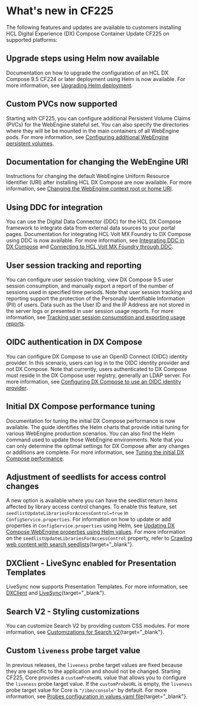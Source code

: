 # What's new in CF225

The following features and updates are available to customers installing HCL Digital Experience (DX) Compose Container Update CF225 on supported platforms:

## Upgrade steps using Helm now available

Documentation on how to upgrade the configuration of an HCL DX Compose 9.5 CF224 or later deployment using Helm is now available. For more information, see [Upgrading Helm deployment](../deploy_dx/install/kubernetes_deployment/update_helm_deployment.md).

## Custom PVCs now supported

Starting with CF225, you can configure additional Persistent Volume Claims (PVCs) for the WebEngine stateful set. You can also specify the directories where they will be be mounted in the main containers of all WebEngine pods. For more information, see [Configuring additional WebEngine persistent volumes](../deploy_dx/install/kubernetes_deployment/preparation/mandatory_tasks/prepare_persistent_volume_claims.md#configuring-additional-webengine-persistent-volumes).

## Documentation for changing the WebEngine URI

Instructions for changing the default WebEngine Uniform Resource Identifier (URI) after installing HCL DX Compose are now available. For more information, see [Changing the WebEngine context root or home URI](../deploy_dx/manage/working_with_compose/change_context_root_or_home.md).

## Using DDC for integration

You can use the Digital Data Connector (DDC) for the HCL DX Compose framework to integrate data from external data sources to your portal pages. Documentation for integrating HCL Volt MX Foundry to DX Compose using DDC is now available. For more information, see [Integrating DDC in DX Compose](../deploy_dx/manage/cfg_dx_compose/integrate_ddc/index.md) and [Connecting to HCL Volt MX Foundry through DDC](../deploy_dx/manage/cfg_dx_compose/integrate_ddc/integrating_voltmx_foundry/index.md).

## User session tracking and reporting

You can configure user session tracking, view DX Compose 9.5 user session consumption, and manually export a report of the number of sessions used in specified time periods. Note that user session tracking and reporting support the protection of the Personally Identifiable Information (PII) of users. Data such as the User ID and the IP Address are not stored in the server logs or presented in user session usage reports. For more information, see [Tracking user session consumption and exporting usage reports](../getting_started/download/export_usage_report.md).

## OIDC authentication in DX Compose

You can configure DX Compose to use an OpenID Connect (OIDC) identity provider. In this scenario, users can log in to the OIDC identity provider and not DX Compose. Note that currently, users authenticated to DX Compose must reside in the DX Compose user registry, generally an LDAP server. For more information, see [Configuring DX Compose to use an OIDC identity provider](../deploy_dx/manage/cfg_webengine/configure_compose_to_use_oidc.md).

## Initial DX Compose performance tuning

Documentation for tuning the initial DX Compose performance is now available. The guide identifies the Helm charts that provide initial tuning for various WebEngine production scenarios. You can also find the Helm command used to update those WebEngine environments. Note that you can only determine the optimal settings for DX Compose after any changes or additions are complete. For more information, see [Tuning the initial DX Compose performance](../deploy_dx/manage/cfg_webengine/tune_initial_portal_performance.md).

## Adjustment of seedlists for access control changes

A new option is available where you can have the seedlist return items affected by library access control changes. To enable this feature, set `seedlistUpdateLibrariesForAccessControl=true` in `ConfigService.properties`. For information on how to update or add properties in `ConfigService.properties` using Helm, see [Updating DX Compose WebEngine properties using Helm values](../deploy_dx/manage/cfg_webengine/update_properties_with_helm.md). For more information on the `seedlistUpdateLibrariesForAccessControl` property, refer to [Crawling web content with search seedlists](https://help.hcl-software.com/digital-experience/9.5/latest/build_sites/search/crawling_webcontent_seedbase/){target="_blank"}.

## DXClient - LiveSync enabled for Presentation Templates

LiveSync now supports Presentation Templates. For more information, see [DXClient](https://help.hcl-software.com/digital-experience/9.5/latest/extend_dx/development_tools/dxclient/) and [LiveSync](https://help.hcl-software.com/digital-experience/9.5/latest/extend_dx/development_tools/dxclient/dxclient_artifact_types/livesync/){target="_blank"}.

## Search V2 - Styling customizations

You can customize Search V2 by providing custom CSS modules. For more information, see [Customizations for Search V2](https://help.hcl-software.com/digital-experience/9.5/latest/build_sites/search_v2/customizations/){target="_blank"}.

## Custom `liveness` probe target value

In previous releases, the `liveness` probe target values are fixed because they are specific to the application and should not be changed. Starting CF225, Core provides a `customProbeURL` value that allows you to configure the `liveness` probe target value. If the `customProbeURL` is empty, the `liveness` probe target value for Core is `"/ibm/console"` by default. For more information, see [Probes configuration in values.yaml file](https://help.hcl-software.com/digital-experience/9.5/latest/deployment/install/container/helm_deployment/preparation/mandatory_tasks/probes_configuration/){target="_blank"}.
